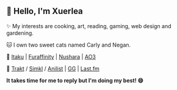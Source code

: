 
:wave: Hello, I'm **Xuerlea**
--

✨ My interests are cooking, art, reading, gaming, web design and gardening.

🐱 I own two sweet cats named Carly and Negan.

🎨 [Itaku](https://itaku.ee/profile/xrleaart) | [Furaffinity](https://www.furaffinity.net/user/xrleaart/)
 | [Nushara](https://nushara.com/xuerleaart/) | [AO3](https://archiveofourown.org/users/XRLEAART/pseuds/XRLEAART)

🔗 [Trakt](https://trakt.tv/users/xuerlea) / [Simkl](https://simkl.com/5597562/) / [Anilist](https://anilist.co/user/Xuerlea/) | [GG](https://ggapp.io/Xuerlea)
| [Last.fm](https://www.last.fm/user/Xuerlea)

**It takes time for me to reply but I'm doing my best! :smile:**
